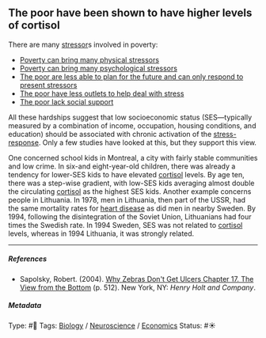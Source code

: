 ## The poor have been shown to have higher levels of cortisol

There are many [stressor](Stressor.md)s involved in poverty:

* [Poverty can bring many physical stressors](Poverty%20can%20bring%20many%20physical%20stressors.md)
* [Poverty can bring many psychological stressors](Poverty%20can%20bring%20many%20psychological%20stressors.md)
* [The poor are less able to plan for the future and can only respond to present stressors](The%20poor%20are%20less%20able%20to%20plan%20for%20the%20future%20and%20can%20only%20respond%20to%20present%20stressors.md)
* [The poor have less outlets to help deal with stress](The%20poor%20have%20less%20outlets%20to%20help%20deal%20with%20stress.md)
* [The poor lack social support](The%20poor%20lack%20social%20support.md)

All these hardships suggest that low socioeconomic status (SES—typically measured by a combination of income, occupation, housing conditions, and education) should be associated with chronic activation of the [stress-response](Stress-response.md). Only a few studies have looked at this, but they support this view. 

One concerned school kids in Montreal, a city with fairly stable communities and low crime. In six-and eight-year-old children, there was already a tendency for lower-SES kids to have elevated [cortisol](Cortisol.md) levels. By age ten, there was a step-wise gradient, with low-SES kids averaging almost double the circulating [cortisol](Cortisol.md) as the highest SES kids. Another example concerns people in Lithuania. In 1978, men in Lithuania, then part of the USSR, had the same mortality rates for [heart disease]() as did men in nearby Sweden. By 1994, following the disintegration of the Soviet Union, Lithuanians had four times the Swedish rate. In 1994 Sweden, SES was not related to [cortisol](Cortisol.md) levels, whereas in 1994 Lithuania, it was strongly related.

---

##### References

* Sapolsky, Robert. (2004). [Why Zebras Don't Get Ulcers Chapter 17. The View from the Bottom](Why%20Zebras%20Don't%20Get%20Ulcers%20Chapter%2017.%20The%20View%20from%20the%20Bottom.md) (p. 512). New York, NY: *Henry Holt and Company*.

##### Metadata

Type: #🔴 
Tags: [Biology]() / [Neuroscience](Neuroscience.md) / [Economics]() 
Status: #☀️ 
